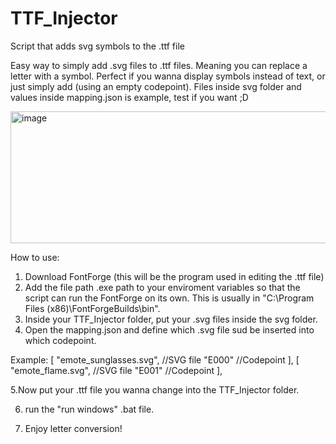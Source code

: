 # TTF_Injector
Script that adds svg symbols to the .ttf file

Easy way to simply add .svg files to .ttf files. Meaning you can replace a letter with a symbol. 
Perfect if you wanna display symbols instead of text, or just simply add (using an empty codepoint).
Files inside svg folder and values inside mapping.json is example, test if you want ;D

<img width="1331" height="211" alt="image" src="https://github.com/user-attachments/assets/4471df8b-615c-4660-8d28-be1f54c5a595" />


How to use:
1. Download FontForge (this will be the program used in editing the .ttf file)
2. Add the file path .exe path to your enviroment variables so that the script can run the FontForge on its own.
This is usually in "C:\Program Files (x86)\FontForgeBuilds\bin".
3. Inside your TTF_Injector folder, put your .svg files inside the svg folder.
4. Open the mapping.json and define which .svg file sud be inserted into which codepoint.

Example:
  [
    "emote_sunglasses.svg", //SVG file
    "E000" //Codepoint
  ],
  [
    "emote_flame.svg", //SVG file
    "E001" //Codepoint
  ],

5.Now put your .ttf file you wanna change into the TTF_Injector folder.

6. run the "run windows" .bat file.

7. Enjoy letter conversion!


